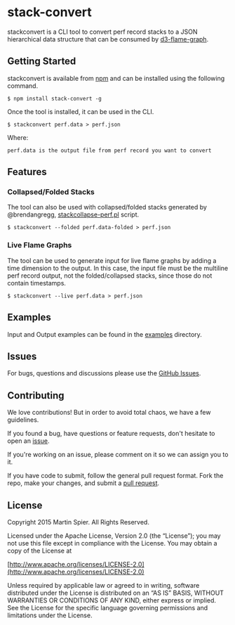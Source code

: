 # stack-convert
stackconvert is a CLI tool to convert perf record stacks to a JSON hierarchical data structure that can be consumed by [d3-flame-graph](https://github.com/spiermar/d3-flame-graph).

## Getting Started

stackconvert is available from [npm](https://www.npmjs.com/) and can be installed using the following command.

```
$ npm install stack-convert -g
```

Once the tool is installed, it can be used in the CLI.

```
$ stackconvert perf.data > perf.json
```

Where:

```
perf.data is the output file from perf record you want to convert
```

## Features

### Collapsed/Folded Stacks

The tool can also be used with collapsed/folded stacks generated by @brendangregg, [stackcollapse-perf.pl](https://github.com/brendangregg/FlameGraph/blob/master/stackcollapse-perf.pl) script.

```
$ stackconvert --folded perf.data-folded > perf.json
```

### Live Flame Graphs

The tool can be used to generate input for live flame graphs by adding a time dimension to the output. In this case, the input file must be the multiline perf record output, not the folded/collapsed stacks, since those do not contain timestamps.

```
$ stackconvert --live perf.data > perf.json
```

## Examples

Input and Output examples can be found in the [examples](https://github.com/spiermar/node-stack-convert/tree/master/examples) directory.

## Issues

For bugs, questions and discussions please use the [GitHub Issues](https://github.com/spiermar/node-stack-convert/issues).

## Contributing

We love contributions! But in order to avoid total chaos, we have a few guidelines.

If you found a bug, have questions or feature requests, don't hesitate to open an [issue](https://github.com/spiermar/node-stack-convert/issues).

If you're working on an issue, please comment on it so we can assign you to it.

If you have code to submit, follow the general pull request format. Fork the repo, make your changes, and submit a [pull request](https://github.com/spiermar/node-stack-convert/pulls).

## License

Copyright 2015 Martin Spier. All Rights Reserved.

Licensed under the Apache License, Version 2.0 (the “License”); you may not use this file except in compliance with the License. You may obtain a copy of the License at

[http://www.apache.org/licenses/LICENSE-2.0](http://www.apache.org/licenses/LICENSE-2.0)

Unless required by applicable law or agreed to in writing, software distributed under the License is distributed on an “AS IS” BASIS, WITHOUT WARRANTIES OR CONDITIONS OF ANY KIND, either express or implied. See the License for the specific language governing permissions and limitations under the License.
